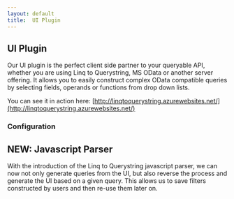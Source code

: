 ```yaml
---
layout: default
title:  UI Plugin
---
```


## UI Plugin

Our UI plugin is the perfect client side partner to your queryable API, whether you are using Linq to Querystring, MS OData or another server offering. It allows you to easily construct complex OData compatible queries by selecting fields, operands or functions from drop down lists.

You can see it in action here: [http://linqtoquerystring.azurewebsites.net/](http://linqtoquerystring.azurewebsites.net/)

### Configuration



## NEW: Javascript Parser

With the introduction of the Linq to Querystring javascript parser, we can now not only generate queries from the UI, but also reverse the process and generate the UI based on a given query. This allows us to save filters constructed by users and then re-use them later on.